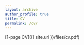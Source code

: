 ```yaml
---
layout: archive
author_profile: true
title: CV
permalink: /cv/
---
```


[1-page CV]({{ site.url }}/files/cv.pdf)
